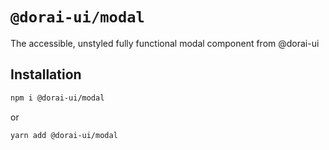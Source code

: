 # `@dorai-ui/modal`

The accessible, unstyled fully functional modal component from @dorai-ui

## Installation

```sh
npm i @dorai-ui/modal
```

or

```sh
yarn add @dorai-ui/modal
```
